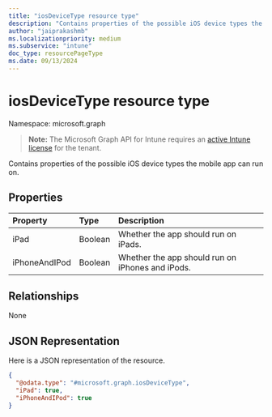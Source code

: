 ```yaml
---
title: "iosDeviceType resource type"
description: "Contains properties of the possible iOS device types the mobile app can run on."
author: "jaiprakashmb"
ms.localizationpriority: medium
ms.subservice: "intune"
doc_type: resourcePageType
ms.date: 09/13/2024
---
```


# iosDeviceType resource type

Namespace: microsoft.graph

> **Note:** The Microsoft Graph API for Intune requires an [active Intune license](https://go.microsoft.com/fwlink/?linkid=839381) for the tenant.

Contains properties of the possible iOS device types the mobile app can run on.

## Properties
|Property|Type|Description|
|:---|:---|:---|
|iPad|Boolean|Whether the app should run on iPads.|
|iPhoneAndIPod|Boolean|Whether the app should run on iPhones and iPods.|

## Relationships
None

## JSON Representation
Here is a JSON representation of the resource.
<!-- {
  "blockType": "resource",
  "@odata.type": "microsoft.graph.iosDeviceType"
}
-->
``` json
{
  "@odata.type": "#microsoft.graph.iosDeviceType",
  "iPad": true,
  "iPhoneAndIPod": true
}
```
